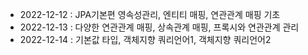 -  2022-12-12 : JPA기본편 영속성관리, 엔티티 매핑, 연관관계 매핑 기초 
- 2022-12-13 : 다양한 연관관계 매핑, 상속관계 매핑, 프록시와 연관관계 관리
- 2022-12-14 : 기본값 타입, 객체지향 쿼리언어1, 객체지향 쿼리언어2
